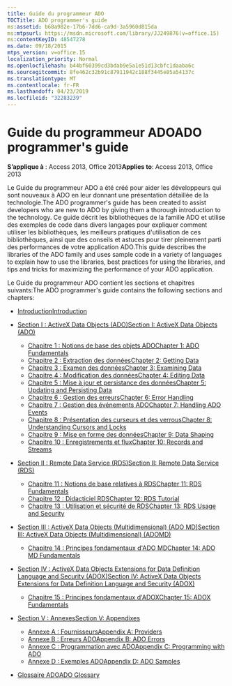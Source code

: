 ```yaml
---
title: Guide du programmeur ADO
TOCTitle: ADO programmer's guide
ms:assetid: b68a982e-17b6-7dd6-ca9d-3a5960d815da
ms:mtpsurl: https://msdn.microsoft.com/library/JJ249876(v=office.15)
ms:contentKeyID: 48547278
ms.date: 09/18/2015
mtps_version: v=office.15
localization_priority: Normal
ms.openlocfilehash: b44bf60399cd3bdab9e5a1e51d13cbfc1daaba6c
ms.sourcegitcommit: 8fe462c32b91c87911942c188f3445e85a54137c
ms.translationtype: MT
ms.contentlocale: fr-FR
ms.lasthandoff: 04/23/2019
ms.locfileid: "32283239"
---
```

# <a name="ado-programmers-guide"></a><span data-ttu-id="14deb-102">Guide du programmeur ADO</span><span class="sxs-lookup"><span data-stu-id="14deb-102">ADO programmer's guide</span></span>

<span data-ttu-id="14deb-103">**S’applique à** : Access 2013, Office 2013</span><span class="sxs-lookup"><span data-stu-id="14deb-103">**Applies to**: Access 2013, Office 2013</span></span>

<span data-ttu-id="14deb-104">Le Guide du programmeur ADO a été créé pour aider les développeurs qui sont nouveaux à ADO en leur donnant une présentation détaillée de la technologie.</span><span class="sxs-lookup"><span data-stu-id="14deb-104">The ADO programmer's guide has been created to assist developers who are new to ADO by giving them a thorough introduction to the technology.</span></span> <span data-ttu-id="14deb-105">Ce guide décrit les bibliothèques de la famille ADO et utilise des exemples de code dans divers langages pour expliquer comment utiliser les bibliothèques, les meilleurs pratiques d'utilisation de ces bibliothèques, ainsi que des conseils et astuces pour tirer pleinement parti des performances de votre application ADO.</span><span class="sxs-lookup"><span data-stu-id="14deb-105">This guide describes the libraries of the ADO family and uses sample code in a variety of languages to explain how to use the libraries, best practices for using the libraries, and tips and tricks for maximizing the performance of your ADO application.</span></span>

<span data-ttu-id="14deb-106">Le Guide du programmeur ADO contient les sections et chapitres suivants:</span><span class="sxs-lookup"><span data-stu-id="14deb-106">The ADO programmer's guide contains the following sections and chapters:</span></span>

- [<span data-ttu-id="14deb-107">Introduction</span><span class="sxs-lookup"><span data-stu-id="14deb-107">Introduction</span></span>](introduction-to-ado-programming.md)
  
- [<span data-ttu-id="14deb-108">Section I : ActiveX Data Objects (ADO)</span><span class="sxs-lookup"><span data-stu-id="14deb-108">Section I: ActiveX Data Objects (ADO)</span></span>](section-i-activex-data-objects.md)
    
    - [<span data-ttu-id="14deb-109">Chapitre 1 : Notions de base des objets ADO</span><span class="sxs-lookup"><span data-stu-id="14deb-109">Chapter 1: ADO Fundamentals</span></span>](chapter-1-ado-fundamentals.md)
    - [<span data-ttu-id="14deb-110">Chapitre 2 : Extraction des données</span><span class="sxs-lookup"><span data-stu-id="14deb-110">Chapter 2: Getting Data</span></span>](chapter-2-getting-data.md)
    - [<span data-ttu-id="14deb-111">Chapitre 3 : Examen des données</span><span class="sxs-lookup"><span data-stu-id="14deb-111">Chapter 3: Examining Data</span></span>](chapter-3-examining-data.md)
    - [<span data-ttu-id="14deb-112">Chapitre 4 : Modification des données</span><span class="sxs-lookup"><span data-stu-id="14deb-112">Chapter 4: Editing Data</span></span>](chapter-4-editing-data.md)
    - [<span data-ttu-id="14deb-113">Chapitre 5 : Mise à jour et persistance des données</span><span class="sxs-lookup"><span data-stu-id="14deb-113">Chapter 5: Updating and Persisting Data</span></span>](chapter-5-updating-and-persisting-data.md)
    - [<span data-ttu-id="14deb-114">Chapitre 6 : Gestion des erreurs</span><span class="sxs-lookup"><span data-stu-id="14deb-114">Chapter 6: Error Handling</span></span>](chapter-6-error-handling.md)
    - [<span data-ttu-id="14deb-115">Chapitre 7 : Gestion des événements ADO</span><span class="sxs-lookup"><span data-stu-id="14deb-115">Chapter 7: Handling ADO Events</span></span>](chapter-7-handling-ado-events.md)
    - [<span data-ttu-id="14deb-116">Chapitre 8 : Présentation des curseurs et des verrous</span><span class="sxs-lookup"><span data-stu-id="14deb-116">Chapter 8: Understanding Cursors and Locks</span></span>](chapter-8-understanding-cursors-and-locks.md)
    - [<span data-ttu-id="14deb-117">Chapitre 9 : Mise en forme des données</span><span class="sxs-lookup"><span data-stu-id="14deb-117">Chapter 9: Data Shaping</span></span>](chapter-9-data-shaping.md)
    - [<span data-ttu-id="14deb-118">Chapitre 10 : Enregistrements et flux</span><span class="sxs-lookup"><span data-stu-id="14deb-118">Chapter 10: Records and Streams</span></span>](chapter-10-records-and-streams.md)

- [<span data-ttu-id="14deb-119">Section II : Remote Data Service (RDS)</span><span class="sxs-lookup"><span data-stu-id="14deb-119">Section II: Remote Data Service (RDS)</span></span>](section-ii-remote-data-service.md)
    
    - [<span data-ttu-id="14deb-120">Chapitre 11 : Notions de base relatives à RDS</span><span class="sxs-lookup"><span data-stu-id="14deb-120">Chapter 11: RDS Fundamentals</span></span>](chapter-11-rds-fundamentals.md)
    - [<span data-ttu-id="14deb-121">Chapitre 12 : Didacticiel RDS</span><span class="sxs-lookup"><span data-stu-id="14deb-121">Chapter 12: RDS Tutorial</span></span>](chapter-12-rds-tutorial.md)
    - [<span data-ttu-id="14deb-122">Chapitre 13 : Utilisation et sécurité de RDS</span><span class="sxs-lookup"><span data-stu-id="14deb-122">Chapter 13: RDS Usage and Security</span></span>](chapter-13-rds-usage-and-security.md)

- [<span data-ttu-id="14deb-123">Section III : ActiveX Data Objects (Multidimensional) (ADO MD)</span><span class="sxs-lookup"><span data-stu-id="14deb-123">Section III: ActiveX Data Objects (Multidimensional) (ADOMD)</span></span>](section-iii-ado-multidimensional-ado-md.md)
    
    - [<span data-ttu-id="14deb-124">Chapitre 14 : Principes fondamentaux d'ADO MD</span><span class="sxs-lookup"><span data-stu-id="14deb-124">Chapter 14: ADO MD Fundamentals</span></span>](chapter-14-ado-md-fundamentals.md)

- [<span data-ttu-id="14deb-125">Section IV : ActiveX Data Objects Extensions for Data Definition Language and Security (ADOX)</span><span class="sxs-lookup"><span data-stu-id="14deb-125">Section IV: ActiveX Data Objects Extensions for Data Definition Language and Security (ADOX)</span></span>](section-iv-ado-extensions-for-data-definition-language-and-security-adox.md)
    
    - [<span data-ttu-id="14deb-126">Chapitre 15 : Principes fondamentaux d'ADOX</span><span class="sxs-lookup"><span data-stu-id="14deb-126">Chapter 15: ADOX Fundamentals</span></span>](chapter-15-adox-fundamentals.md)

- [<span data-ttu-id="14deb-127">Section V : Annexes</span><span class="sxs-lookup"><span data-stu-id="14deb-127">Section V: Appendixes</span></span>](section-v-appendixes.md)
    
    - [<span data-ttu-id="14deb-128">Annexe A : Fournisseurs</span><span class="sxs-lookup"><span data-stu-id="14deb-128">Appendix A: Providers</span></span>](appendix-a-providers.md)
    - [<span data-ttu-id="14deb-129">Annexe B : Erreurs ADO</span><span class="sxs-lookup"><span data-stu-id="14deb-129">Appendix B: ADO Errors</span></span>](appendix-b-ado-errors.md)
    - [<span data-ttu-id="14deb-130">Annexe C : Programmation avec ADO</span><span class="sxs-lookup"><span data-stu-id="14deb-130">Appendix C: Programming with ADO</span></span>](appendix-c-programming-with-ado.md)
    - [<span data-ttu-id="14deb-131">Annexe D : Exemples ADO</span><span class="sxs-lookup"><span data-stu-id="14deb-131">Appendix D: ADO Samples</span></span>](appendix-d-ado-samples.md)

- [<span data-ttu-id="14deb-132">Glossaire ADO</span><span class="sxs-lookup"><span data-stu-id="14deb-132">ADO Glossary</span></span>](ado-glossary.md)

